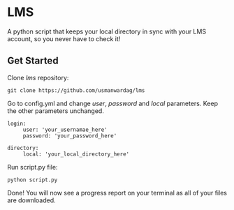 # LMS
A python script that keeps your local directory in sync with your LMS account, so you never have to check it!

## Get Started

Clone _lms_ repository:
    
    git clone https://github.com/usmanwardag/lms
    
Go to config.yml and change _user_, _password_ and _local_ parameters. Keep the other parameters unchanged.
    
    login:
         user: 'your_usernamae_here'
         password: 'your_password_here'
         
    directory:
         local: 'your_local_directory_here'
         
Run script.py file:
    
    python script.py
    
Done! You will now see a progress report on your terminal as all of your files are downloaded.
